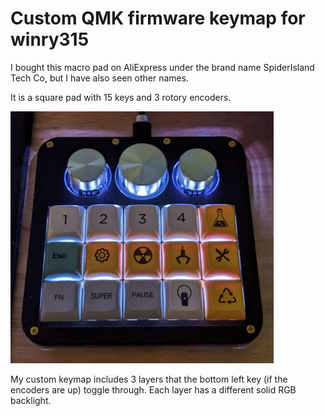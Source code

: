 # Custom QMK firmware keymap for winry315

I bought this macro pad on AliExpress under the brand name SpiderIsland Tech Co, but I have also seen other names. 

It is a square pad with 15 keys and 3 rotory encoders.

![Image of winry315 macro pad](https://github.com/pneisen/qmk_winry315/blob/a754076614e21ebbca2c686287beff5bf70a2b6f/winry315.jpg)

My custom keymap includes 3 layers that the bottom left key (if the encoders are up) toggle through. Each layer has a different solid RGB backlight.
